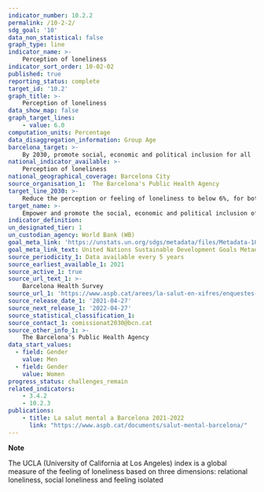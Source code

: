 ```yaml
---
indicator_number: 10.2.2
permalink: /10-2-2/
sdg_goal: '10'
data_non_statistical: false
graph_type: line
indicator_name: >-
    Perception of loneliness 
indicator_sort_order: 10-02-02
published: true
reporting_status: complete
target_id: '10.2'
graph_title: >-
    Perception of loneliness  
data_show_map: false
graph_target_lines:
    - value: 6.0
computation_units: Percentage 
data_disaggregation_information: Group Age
barcelona_target: >-
    By 2030, promote social, economic and political inclusion for all
national_indicator_available: >-
    Perception of loneliness 
national_geographical_coverage: Barcelona City
source_organisation_1:  The Barcelona's Public Health Agency
target_line_2030: >-
    Reduce the perception or feeling of loneliness to below 6%, for both the adult population and people over the age of 64
target_name: >-
    Empower and promote the social, economic and political inclusion of all, irrespective of age, gender, disability, race, ethnicity, origin, religion or economic or other status
indicator_definition:
un_designated_tier: 1
un_custodian_agency: World Bank (WB)
goal_meta_link: 'https://unstats.un.org/sdgs/metadata/files/Metadata-10-02-01.pdf'
goal_meta_link_text: United Nations Sustainable Development Goals Metadata (pdf 894kB)
source_periodicity_1: Data available every 5 years
source_earliest_available_1: 2021
source_active_1: true
source_url_text_1: >-
    Barcelona Health Survey
source_url_1: 'https://www.aspb.cat/arees/la-salut-en-xifres/enquestes-de-salut/'
source_release_date_1: '2021-04-27'
source_next_release_1: '2022-04-27'
source_statistical_classification_1: 
source_contact_1: comissionat2030@bcn.cat
source_other_info_1: >-
    The Barcelona's Public Health Agency
data_start_values:
  - field: Gender
    value: Men
  - field: Gender  
    value: Women
progress_status: challenges_remain
related_indicators: 
    - 3.4.2
    - 10.2.3
publications:
    - title: La salut mental a Barcelona 2021-2022
      link: "https://www.aspb.cat/documents/salut-mental-barcelona/"
---
```

**Note**

The UCLA (University of California at Los Angeles) index is a global measure of the feeling of loneliness based on three dimensions: relational loneliness, social loneliness and feeling isolated
